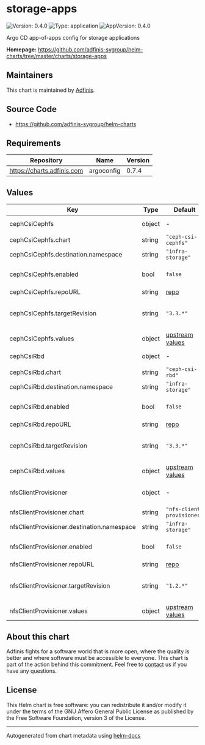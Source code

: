 # storage-apps

![Version: 0.4.0](https://img.shields.io/badge/Version-0.4.0-informational?style=flat-square) ![Type: application](https://img.shields.io/badge/Type-application-informational?style=flat-square) ![AppVersion: 0.4.0](https://img.shields.io/badge/AppVersion-0.4.0-informational?style=flat-square)

Argo CD app-of-apps config for storage applications

**Homepage:** <https://github.com/adfinis-sygroup/helm-charts/tree/master/charts/storage-apps>

## Maintainers
This chart is maintained by [Adfinis](https://adfinis.com/?pk_campaign=github&pk_kwd=helm-charts).

## Source Code

* <https://github.com/adfinis-sygroup/helm-charts>

## Requirements

| Repository | Name | Version |
|------------|------|---------|
| https://charts.adfinis.com | argoconfig | 0.7.4 |

## Values

| Key | Type | Default | Description |
|-----|------|---------|-------------|
| cephCsiCephfs | object | - | [ceph-csi-cephfs](https://github.com/ceph/ceph-csi/) |
| cephCsiCephfs.chart | string | `"ceph-csi-cephfs"` | Chart |
| cephCsiCephfs.destination.namespace | string | `"infra-storage"` | Namespace |
| cephCsiCephfs.enabled | bool | `false` | Enable ceph-csi-cephfs |
| cephCsiCephfs.repoURL | string | [repo](https://ceph.github.io/csi-charts) | Repo URL |
| cephCsiCephfs.targetRevision | string | `"3.3.*"` | [ceph-csi-cephfs Helm chart](https://github.com/ceph/csi-charts/tree/master/docs/cephfs) version |
| cephCsiCephfs.values | object | [upstream values](https://github.com/ceph/csi-charts/tree/master/docs/cephfs/ceph-csi-cephfs/values.yaml) | Helm values |
| cephCsiRbd | object | - | [ceph-csi-rbd](https://github.com/ceph/ceph-csi/) |
| cephCsiRbd.chart | string | `"ceph-csi-rbd"` | Chart |
| cephCsiRbd.destination.namespace | string | `"infra-storage"` | Namespace |
| cephCsiRbd.enabled | bool | `false` | Enable ceph-csi-rbd |
| cephCsiRbd.repoURL | string | [repo](https://ceph.github.io/csi-charts) | Repo URL |
| cephCsiRbd.targetRevision | string | `"3.3.*"` | [ceph-csi-rbd Helm chart](https://github.com/ceph/csi-charts/tree/master/docs/rbd) version |
| cephCsiRbd.values | object | [upstream values](https://github.com/ceph/csi-charts/tree/master/docs/rbd/ceph-csi-rbd/values.yaml) | Helm values |
| nfsClientProvisioner | object | - | [nfs-client-provisioner](https://github.com/kubernetes-sigs/nfs-subdir-external-provisioner) ([example](./examples/nfs-client-provisioner.yaml)) |
| nfsClientProvisioner.chart | string | `"nfs-client-provisioner"` | Chart |
| nfsClientProvisioner.destination.namespace | string | `"infra-storage"` | Namespace |
| nfsClientProvisioner.enabled | bool | `false` | Enable nfs-client-provisioner |
| nfsClientProvisioner.repoURL | string | [repo](https://charts.helm.sh/stable) | Repo URL |
| nfsClientProvisioner.targetRevision | string | `"1.2.*"` | [nfs-client-provisioner Helm chart](https://github.com/helm/charts/tree/master/stable/nfs-client-provisioner) version |
| nfsClientProvisioner.values | object | [upstream values](https://github.com/helm/charts/blob/master/stable/nfs-client-provisioner/values.yaml) | Helm values |

## About this chart

Adfinis fights for a software world that is more open, where the quality is
better and where software must be accessible to everyone. This chart
is part of the action behind this commitment. Feel free to
[contact](https://adfinis.com/kontakt/?pk_campaign=github&pk_kwd=helm-charts)
us if you have any questions.

## License

This Helm chart is free software: you can redistribute it and/or modify it under the terms
of the GNU Affero General Public License as published by the Free Software Foundation,
version 3 of the License.

----------------------------------------------
Autogenerated from chart metadata using [helm-docs](https://github.com/norwoodj/helm-docs/)
